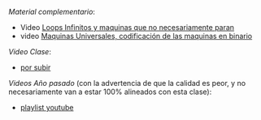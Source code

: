 *Material complementario*: 
- Video [Loops Infinitos y maquinas que no necesariamente paran](https://drive.google.com/file/d/1hLPjH5Un8bo7buxZDNXlE01XPqo-5R0C/view?usp=sharing)
- video [Maquinas Universales, codificación de las maquinas en binario](https://drive.google.com/file/d/1Yz8uvfvfwp-j3zNRld7G7jvIusnLqZ-B/view?usp=sharing)


*Video Clase*: 
- [por subir](no.subido.aun)

*Videos Año pasado* (con la advertencia de que la calidad es peor, y no necesariamente van a estar 100% alineados con esta clase): 
- [playlist youtube](https://www.youtube.com/playlist?list=PLeLV_ztnnBSg1A1vR0vsgl-2fIMLi6da1)
